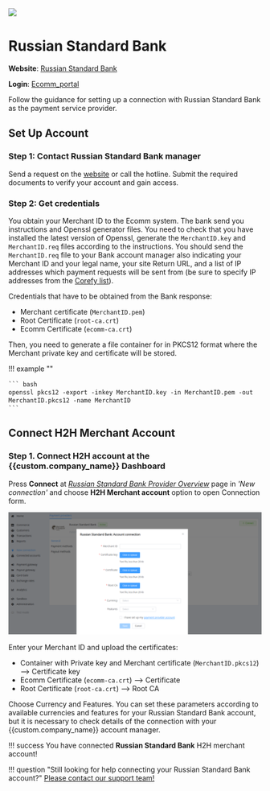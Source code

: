 <img src="https://static.openfintech.io/payment_providers/russianstandardbank/logo.png?w=400" width="400px" >

# Russian Standard Bank

**Website**: [Russian Standard Bank](https://business.rsb.ru/)

**Login**: [Ecomm_portal](https://securepay.rsb.ru:8443/ecomm_portal/)

Follow the guidance for setting up a connection with Russian Standard Bank as the payment service provider.

## Set Up Account

### Step 1: Contact Russian Standard Bank manager

Send a request on the [website](https://business.rsb.ru/) or call the hotline. Submit the required documents to verify your account and gain access.

### Step 2: Get credentials

You obtain your Merchant ID to the Ecomm system. The bank send you instructions and Openssl generator files. You need to check that you have installed the latest version of Openssl, generate the `MerchantID.key` and `MerchantID.req` files according to the instructions. You should send the `MerchantID.req` file to your Bank account manager also indicating your Merchant ID and your legal name, your site Return URL, and a list of IP addresses which payment requests will be sent from (be sure to specify IP addresses from the [Corefy list](/integration/ips/)).

Credentials that have to be obtained from the Bank response:

* Merchant certificate (`MerchantID.pem`)
* Root Certificate (`root-ca.crt`)
* Ecomm Certificate (`ecomm-ca.crt`)

Then, you need to generate a file container for in PKCS12 format where the Merchant private key and certificate will be stored.

!!! example ""

    ``` bash
    openssl pkcs12 -export -inkey MerchantID.key -in MerchantID.pem -out MerchantID.pkcs12 -name MerchantID
    ```

## Connect H2H Merchant Account

### Step 1. Connect H2H account at the {{custom.company_name}} Dashboard

Press **Connect** at [*Russian Standard Bank Provider Overview*]({{custom.dashboard_base_url}}connect-directory/payment-providers/russianstandardbank/general) page in *'New connection'* and choose **H2H Merchant account** option to open Connection form.

![Connect](images/h2h-merchant-account.png)

Enter your Merchant ID and upload the certificates:

* Container with Private key and Merchant certificate (`MerchantID.pkcs12`) --> Certificate key
* Ecomm Certificate (`ecomm-ca.crt`) --> Certificate
* Root Certificate (`root-ca.crt`) --> Root CA

Choose Currency and Features. You can set these parameters according to available currencies and features for your Russian Standard Bank account, but it is necessary to check details of the connection with your {{custom.company_name}} account manager.

!!! success
    You have connected **Russian Standard Bank** H2H merchant account!

!!! question "Still looking for help connecting your Russian Standard Bank account?"
    [Please contact our support team!](mailto:{{custom.support_email}})
